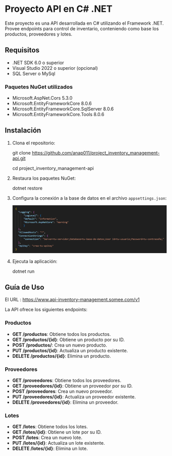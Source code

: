 # Proyecto API en C# .NET

Este proyecto es una API desarrollada en C# utilizando el Framework .NET. Provee endpoints para control de inventario, conteniendo como base los productos, proveedores y lotes. 

## Requisitos

- .NET SDK 6.0 o superior
- Visual Studio 2022 o superior (opcional)
- SQL Server o MySql

### Paquetes NuGet utilizados
- Microsoft.AspNet.Cors 5.3.0
- Microsoft.EntityFrameworkCore 8.0.6
- Microsoft.EntityFrameworkCore.SqlServer 8.0.6
- Microsoft.EntityFrameworkCore.Tools 8.0.6

## Instalación

1. Clona el repositorio:

    git clone https://github.com/anap011/project_inventory_management-api.git
    
    cd project_inventory_management-api

2. Restaura los paquetes NuGet:

    dotnet restore

3. Configura la conexión a la base de datos en el archivo `appsettings.json`:

    ![code](appsettings.png)


6. Ejecuta la aplicación:

    dotnet run


## Guía de Uso

El URL : https://www.api-inventory-management.somee.com/v1

La API ofrece los siguientes endpoints:

### Productos

- **GET /productos**: Obtiene todos los productos.
- **GET /productos/{id}**: Obtiene un producto por su ID.
- **POST /productos/**: Crea un nuevo producto.
- **PUT /productos/{id}**: Actualiza un producto existente.
- **DELETE /productos/{id}**: Elimina un producto.


### Proveedores 

- **GET /proveedores**: Obtiene todos los proveedores.
- **GET /proveedores/{id}**: Obtiene un proveedor por su ID.
- **POST /proveedores**: Crea un nuevo proveedor.
- **PUT /proveedores/{id}**: Actualiza un proveedor existente.
- **DELETE /proveedores/{id}**: Elimina un proveedor.

### Lotes 

- **GET /lotes**: Obtiene todos los lotes.
- **GET /lotes/{id}**: Obtiene un lote por su ID.
- **POST /lotes**: Crea un nuevo lote.
- **PUT /lotes/{id}**: Actualiza un lote existente.
- **DELETE /lotes/{id}**: Elimina un lote.


